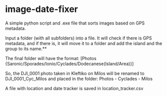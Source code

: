 # image-date-fixer
 A simple python script and .exe file that sorts images based on GPS metadata.

Input a folder (with all subfolders) into a file. It will check if there is GPS metadata, and if there is, it will move it to a folder and add the island and the group to its name.**

The final folder will have the format:
\[Photos {Saronic/Sporades/Ionio/Cyclades/Dodecanese(Island/Area)}\]

So, the DJI_0001 photo taken in Kleftiko on Milos will be renamed to DJI_0001_Cyc_Milos and placed in the folder:
Photos - Cyclades - Milos

A file with location and date tracker is saved in location_tracker.csv
